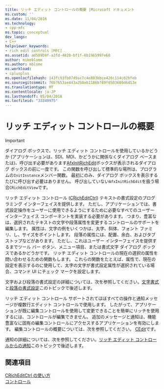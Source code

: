 ```yaml
---
title: リッチ エディット コントロールの概要 |Microsoft ドキュメント
ms.custom: ''
ms.date: 11/04/2016
ms.technology:
- cpp-mfc
ms.topic: conceptual
dev_langs:
- C++
helpviewer_keywords:
- rich edit controls [MFC]
ms.assetid: ad589b9f-a3fd-4820-bf1f-6b1965997e68
author: mikeblome
ms.author: mblome
ms.workload:
- cplusplus
ms.openlocfilehash: 143fc93fb07d9ac7c4e803bbce426c114c02bfeb
ms.sourcegitcommit: 76b7653ae443a2b8eb1186b789f8503609d6453e
ms.translationtype: MT
ms.contentlocale: ja-JP
ms.lasthandoff: 05/04/2018
ms.locfileid: "33349975"
---
```

# <a name="overview-of-the-rich-edit-control"></a>リッチ エディット コントロールの概要
> [!IMPORTANT]
>  ダイアログ ボックスで、リッチ エディット コントロールを使用しているかどうか (アプリケーションは、SDI、MDI、かどうかに関係なくダイアログ ベースまたは)、呼び出す必要があります[AfxInitRichEdit](../mfc/reference/application-information-and-management.md#afxinitrichedit)ボックスが表示されるダイアログ ボックスの前に一度です。 この関数を呼び出して標準的な場所は、プログラムの`InitInstance`メンバー関数。 最初にのみ、ダイアログ ボックスを表示するたびに呼び出す必要はありません。 呼び出していない`AfxInitRichEdit`を扱う場合`CRichEditView`です。  
  
 リッチ エディット コントロール ([CRichEditCtrl](../mfc/reference/cricheditctrl-class.md)) テキストの書式設定のプログラミング インターフェイスを提供します。 ただし、アプリケーションでは、書式設定操作をユーザーに使用できるようにするために必要なすべてのユーザー インターフェイス コンポーネントを実装する必要があります。 つまり、豊富なは、選択されたテキストの文字や段落属性を変更するコントロールのサポートを編集します。 属性は、文字の例をいくつかは、太字、斜体、フォント ファミリ、し、サイズをポイントします。 段落の属性には、配置、余白、およびタブ ストップなどがあります。 ただし、これはユーザー インターフェイスを提供するまでツール バー ボタン、メニュー項目、または書式文字 ダイアログ ボックスであるかどうかです。 リッチ エディット コントロールの現在の選択の属性を問い合わせるための関数もします。 これらの関数をたとえば、属性で、現在の設定を表示するのに使用して、太字の文字が書式設定属性が選択されている場合、コマンド UI にチェック マークを設定します。  
  
 文字および段落の書式設定の詳細については、次を参照してください。[文字書式](../mfc/character-formatting-in-rich-edit-controls.md)と[段落の書式設定](../mfc/paragraph-formatting-in-rich-edit-controls.md)このトピックで後述します。  
  
 リッチ エディット コントロール サポートされてほぼすべての操作と通知メッセージが複数行エディット コントロールで使用します。 したがって、アプリケーションが既に編集コントロールを使用して変更できることを簡単にリッチを使用するには、コントロールが編集できません。 追加のメッセージと通知は、機能豊富なに固有の編集コントロールにアクセスするアプリケーションを有効にします。 編集コントロールの概要については、次を参照してください。 [CEdit](../mfc/reference/cedit-class.md)です。  
  
 通知の詳細については、次を参照してください。[リッチ エディット コントロールからの通知](../mfc/notifications-from-a-rich-edit-control.md)このトピックで後述します。  
  
## <a name="see-also"></a>関連項目  
 [CRichEditCtrl の使い方](../mfc/using-cricheditctrl.md)   
 [コントロール](../mfc/controls-mfc.md)

